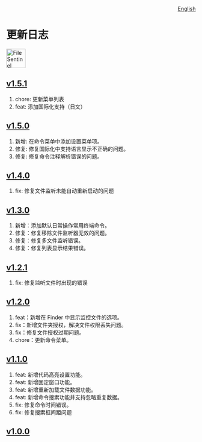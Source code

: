 <p align="right">
  <a href="./CHANGELOG.md">English</a>
</p>
<!--rehype:style=float: right; bottom: -36px; position: relative;-->

更新日志
===

<a target="_blank" href="https://apps.apple.com/app/file-sentinel/6744690194" title="FileSentinel for macOS">
<img alt="FileSentinel AppStore" src="https://jaywcjlove.github.io/sb/download/macos.svg" height="51">
</a>

## [v1.5.1](https://github.com/jaywcjlove/file-sentinel/releases/tag/v1.5.1)

1. chore: 更新菜单列表
2. feat: 添加国际化支持（日文）

## [v1.5.0](https://github.com/jaywcjlove/file-sentinel/releases/tag/v1.5.0)

1. 新增: 在命令菜单中添加设置菜单项。
2. 修复: 修复国际化中支持语言显示不正确的问题。
3. 修复: 修复命令注释解析错误的问题。

## [v1.4.0](https://github.com/jaywcjlove/file-sentinel/releases/tag/v1.4.0)

1. fix: 修复文件监听未能自动重新启动的问题

## [v1.3.0](https://github.com/jaywcjlove/file-sentinel/releases/tag/v1.3.0)

1. 新增：添加默认日常操作常用终端命令。
2. 修复：修复移除文件监听器无效的问题。
3. 修复：修复多文件监听错误。
4. 修复：修复列表显示结果错误。

## [v1.2.1](https://github.com/jaywcjlove/file-sentinel/releases/tag/v1.2.1)

1. fix: 修复监听文件时出现的错误

## [v1.2.0](https://github.com/jaywcjlove/file-sentinel/releases/tag/v1.2.0)

1. feat：新增在 Finder 中显示监控文件的选项。
2. fix：新增文件夹授权，解决文件权限丢失问题。
3. fix：修复文件授权过期问题。
4. chore：更新命令菜单。

## [v1.1.0](https://github.com/jaywcjlove/file-sentinel/releases/tag/v1.1.0)

1. feat: 新增代码高亮设置功能。
2. feat: 新增固定窗口功能。
3. feat: 新增重新加载文件数据功能。
4. feat: 新增命令搜索功能并支持忽略重复数据。
5. fix: 修复命令时间错误。
6. fix: 修复搜索框间距问题 

## [v1.0.0](https://github.com/jaywcjlove/file-sentinel/releases/tag/v1.0.0)